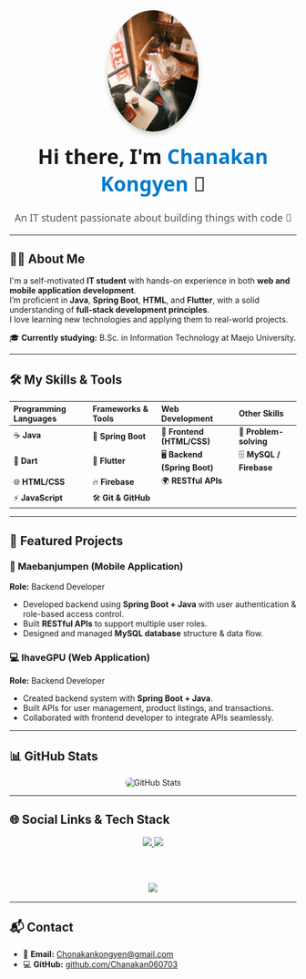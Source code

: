 <div align="center" style="font-family: 'Segoe UI', Tahoma, Geneva, Verdana, sans-serif;">
  
  <!-- Profile Image -->
  <img src="https://raw.githubusercontent.com/Chanakan060703/Chanakan060703/main/profile.jpg" width="160px" style="border-radius: 50%; box-shadow: 0px 4px 10px rgba(0,0,0,0.2);" alt="Chanakan's Profile Picture" />

  <!-- Heading -->
  <h1 style="margin-top: 15px; font-size: 2.2rem;">Hi there, I'm <span style="color:#007acc;">Chanakan Kongyen</span> 👋</h1>
  <p style="font-size: 1.1rem; color: #555;">An IT student passionate about building things with code 🚀</p>

</div>

---

## 👨‍💻 About Me  

I'm a self-motivated **IT student** with hands-on experience in both **web and mobile application development**.  
I’m proficient in **Java**, **Spring Boot**, **HTML**, and **Flutter**, with a solid understanding of **full-stack development principles**.  
I love learning new technologies and applying them to real-world projects.  

🎓 **Currently studying:** B.Sc. in Information Technology at Maejo University.

---

## 🛠 My Skills & Tools  

| **Programming Languages** | **Frameworks & Tools** | **Web Development** | **Other Skills** |
| :------------------------ | :------------------- | :---------------- | :-------------- |
| ☕ **Java**               | 🌱 **Spring Boot**   | 🎨 **Frontend (HTML/CSS)** | 🧠 **Problem-solving** |
| 🎯 **Dart**               | 📱 **Flutter**      | 🖥 **Backend (Spring Boot)** | 🗄 **MySQL / Firebase** |
| 🌐 **HTML/CSS**          | 🔥 **Firebase**     | 🌍 **RESTful APIs** | |
| ⚡ **JavaScript**        | 🛠 **Git & GitHub** | | |

---

## 🌟 Featured Projects  

### 📱 Maebanjumpen (Mobile Application)
**Role:** Backend Developer  
- Developed backend using **Spring Boot + Java** with user authentication & role-based access control.  
- Built **RESTful APIs** to support multiple user roles.  
- Designed and managed **MySQL database** structure & data flow.  

### 💻 IhaveGPU (Web Application)
**Role:** Backend Developer  
- Created backend system with **Spring Boot + Java**.  
- Built APIs for user management, product listings, and transactions.  
- Collaborated with frontend developer to integrate APIs seamlessly.  

---

## 📊 GitHub Stats  

<div align="center">
  <img src="https://github-readme-stats.vercel.app/api?username=Chanakan060703&show_icons=true&theme=tokyonight" alt="GitHub Stats" style="border-radius: 10px;" />
</div>

---

## 🌐 Social Links & Tech Stack  

<div align="center">
  <!-- Social Badges -->
  <a href="https://www.facebook.com/chonnakan.kongyen">
    <img src="https://img.shields.io/badge/Facebook-1877F2?style=for-the-badge&logo=facebook&logoColor=white" />
  </a>
  <a href="https://www.instagram.com/_.cnk.46_">
    <img src="https://img.shields.io/badge/Instagram-E4405F?style=for-the-badge&logo=instagram&logoColor=white" />
  </a>

  <br><br>

  <!-- Skill Icons -->
  <img src="https://skillicons.dev/icons?i=java,spring,flutter,mysql,html,css,js,git" />
</div>

---

## 📬 Contact  

- 📧 **Email:** [Chonakankongyen@gmail.com](mailto:Chonakankongyen@gmail.com)  
- 💻 **GitHub:** [github.com/Chanakan060703](https://github.com/Chanakan060703)  

